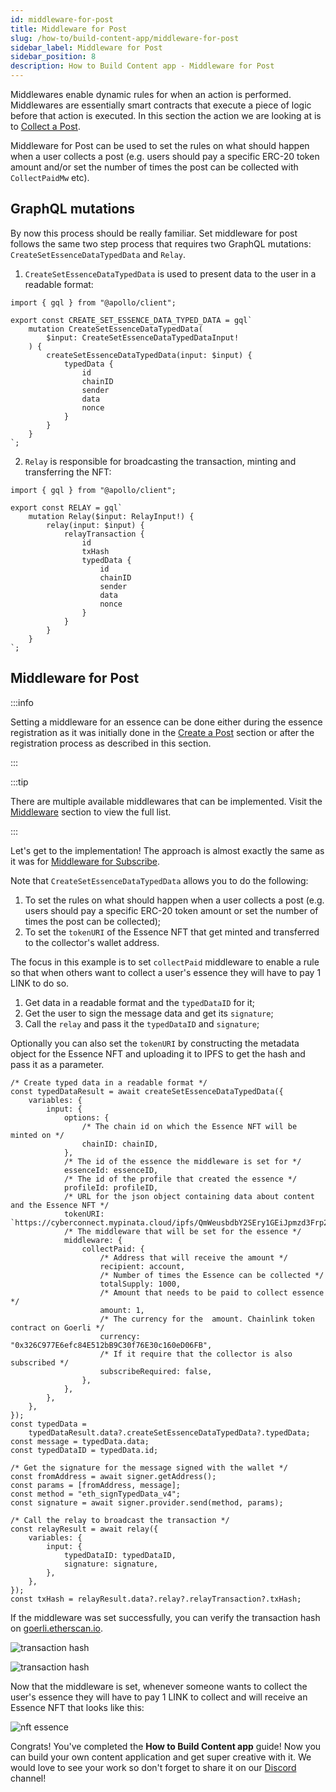 ```yaml
---
id: middleware-for-post
title: Middleware for Post
slug: /how-to/build-content-app/middleware-for-post
sidebar_label: Middleware for Post
sidebar_position: 8
description: How to Build Content app - Middleware for Post
---
```


Middlewares enable dynamic rules for when an action is performed. Middlewares are essentially smart contracts that execute a piece of logic before that action is executed. In this section the action we are looking at is to [Collect a Post](/how-to/build-content-app/collect-a-post).

Middleware for Post can be used to set the rules on what should happen when a user collects a post (e.g. users should pay a specific ERC-20 token amount and/or set the number of times the post can be collected with `CollectPaidMw` etc).

## GraphQL mutations

By now this process should be really familiar. Set middleware for post follows the same two step process that requires two GraphQL mutations: `CreateSetEssenceDataTypedData` and `Relay`.

1. `CreateSetEssenceDataTypedData` is used to present data to the user in a readable format:

```tsx title="graphql/CreateSetEssenceDataTypedData.ts"
import { gql } from "@apollo/client";

export const CREATE_SET_ESSENCE_DATA_TYPED_DATA = gql`
    mutation CreateSetEssenceDataTypedData(
        $input: CreateSetEssenceDataTypedDataInput!
    ) {
        createSetEssenceDataTypedData(input: $input) {
            typedData {
                id
                chainID
                sender
                data
                nonce
            }
        }
    }
`;
```

2. `Relay` is responsible for broadcasting the transaction, minting and transferring the NFT:

```tsx title="graphql/Relay.ts"
import { gql } from "@apollo/client";

export const RELAY = gql`
    mutation Relay($input: RelayInput!) {
        relay(input: $input) {
            relayTransaction {
                id
                txHash
                typedData {
                    id
                    chainID
                    sender
                    data
                    nonce
                }
            }
        }
    }
`;
```

## Middleware for Post

:::info

Setting a middleware for an essence can be done either during the essence registration as it was initially done in the [Create a Post](/how-to/build-content-app/create-a-post) section or after the registration process as described in this section.

:::

:::tip

There are multiple available middlewares that can be implemented. Visit the [Middleware](/core-concepts/middleware) section to view the full list.

:::

Let's get to the implementation! The approach is almost exactly the same as it was for [Middleware for Subscribe](/how-to/build-content-app/middleware-for-subscribe).

Note that `CreateSetEssenceDataTypedData` allows you to do the following:

1. To set the rules on what should happen when a user collects a post (e.g. users should pay a specific ERC-20 token amount or set the number of times the post can be collected);
2. To set the `tokenURI` of the Essence NFT that get minted and transferred to the collector's wallet address.

The focus in this example is to set `collectPaid` middleware to enable a rule so that when others want to collect a user's essence they will have to pay 1 LINK to do so.

1. Get data in a readable format and the `typedDataID` for it;
2. Get the user to sign the message data and get its `signature`;
3. Call the `relay` and pass it the `typedDataID` and `signature`;

Optionally you can also set the `tokenURI` by constructing the metadata object for the Essence NFT and uploading it to IPFS to get the hash and pass it as a parameter.

```tsx title="components/SetEssenceBtn.tsx"
/* Create typed data in a readable format */
const typedDataResult = await createSetEssenceDataTypedData({
    variables: {
        input: {
            options: {
                /* The chain id on which the Essence NFT will be minted on */
                chainID: chainID,
            },
            /* The id of the essence the middleware is set for */
            essenceId: essenceID,
            /* The id of the profile that created the essence */
            profileId: profileID,
            /* URL for the json object containing data about content and the Essence NFT */
            tokenURI: `https://cyberconnect.mypinata.cloud/ipfs/QmWeusbdbY2SEry1GEiJpmzd3Frp29wMNS3ZbNN21hLbVw`,
            /* The middleware that will be set for the essence */
            middleware: {
                collectPaid: {
                    /* Address that will receive the amount */
                    recipient: account,
                    /* Number of times the Essence can be collected */
                    totalSupply: 1000,
                    /* Amount that needs to be paid to collect essence */
                    amount: 1,
                    /* The currency for the  amount. Chainlink token contract on Goerli */
                    currency: "0x326C977E6efc84E512bB9C30f76E30c160eD06FB",
                    /* If it require that the collector is also subscribed */
                    subscribeRequired: false,
                },
            },
        },
    },
});
const typedData =
    typedDataResult.data?.createSetEssenceDataTypedData?.typedData;
const message = typedData.data;
const typedDataID = typedData.id;

/* Get the signature for the message signed with the wallet */
const fromAddress = await signer.getAddress();
const params = [fromAddress, message];
const method = "eth_signTypedData_v4";
const signature = await signer.provider.send(method, params);

/* Call the relay to broadcast the transaction */
const relayResult = await relay({
    variables: {
        input: {
            typedDataID: typedDataID,
            signature: signature,
        },
    },
});
const txHash = relayResult.data?.relay?.relayTransaction?.txHash;
```

If the middleware was set successfully, you can verify the transaction hash on [goerli.etherscan.io](https://goerli.etherscan.io/).

![transaction hash](/img/v2/build-content-app-middleware-for-post-tx.png)

![transaction hash](/img/v2/build-content-app-middleware-for-post-tx2.png)

Now that the middleware is set, whenever someone wants to collect the user's essence they will have to pay 1 LINK to collect and will receive an Essence NFT that looks like this:

![nft essence](/img/v2/build-content-app-middleware-for-post-nft.png)

Congrats! You've completed the **How to Build Content app** guide! Now you can build your own content application and get super creative with it. We would love to see your work so don't forget to share it on our [Discord](https://discord.com/invite/cUc8VRGmPs) channel!

